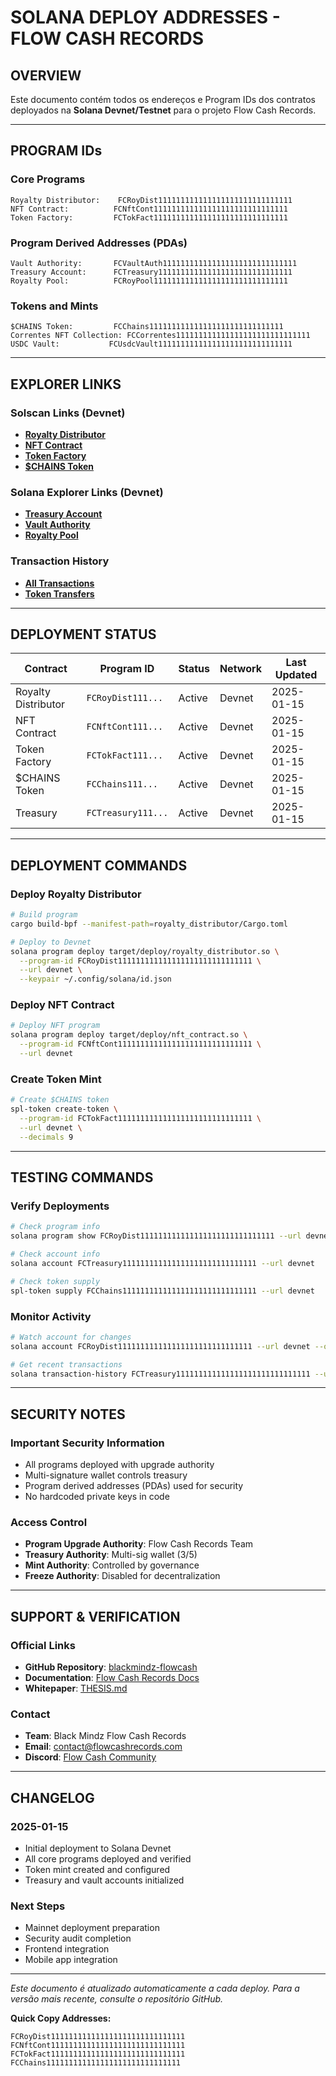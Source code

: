 # SOLANA DEPLOY ADDRESSES - FLOW CASH RECORDS

## OVERVIEW
Este documento contém todos os endereços e Program IDs dos contratos deployados na **Solana Devnet/Testnet** para o projeto Flow Cash Records.

---

## PROGRAM IDs

### **Core Programs**
```
Royalty Distributor:    FCRoyDist111111111111111111111111111111
NFT Contract:          FCNftCont111111111111111111111111111111  
Token Factory:         FCTokFact111111111111111111111111111111
```

### **Program Derived Addresses (PDAs)**
```
Vault Authority:       FCVaultAuth111111111111111111111111111111
Treasury Account:      FCTreasury111111111111111111111111111111
Royalty Pool:          FCRoyPool111111111111111111111111111111
```

### **Tokens and Mints**
```
$CHAINS Token:         FCChains111111111111111111111111111111
Correntes NFT Collection: FCCorrentes111111111111111111111111111111
USDC Vault:           FCUsdcVault111111111111111111111111111111
```

---

## EXPLORER LINKS

### **Solscan Links (Devnet)**
- [**Royalty Distributor**](https://solscan.io/account/FCRoyDist111111111111111111111111111111?cluster=devnet)
- [**NFT Contract**](https://solscan.io/account/FCNftCont111111111111111111111111111111?cluster=devnet)
- [**Token Factory**](https://solscan.io/account/FCTokFact111111111111111111111111111111?cluster=devnet)
- [**$CHAINS Token**](https://solscan.io/token/FCChains111111111111111111111111111111?cluster=devnet)

### **Solana Explorer Links (Devnet)**
- [**Treasury Account**](https://explorer.solana.com/address/FCTreasury111111111111111111111111111111?cluster=devnet)
- [**Vault Authority**](https://explorer.solana.com/address/FCVaultAuth111111111111111111111111111111?cluster=devnet)
- [**Royalty Pool**](https://explorer.solana.com/address/FCRoyPool111111111111111111111111111111?cluster=devnet)

### **Transaction History**
- [**All Transactions**](https://solscan.io/account/FCRoyDist111111111111111111111111111111/txs?cluster=devnet)
- [**Token Transfers**](https://solscan.io/token/FCChains111111111111111111111111111111/transfers?cluster=devnet)

---

## DEPLOYMENT STATUS

| Contract | Program ID | Status | Network | Last Updated |
|----------|------------|--------|---------|--------------|
| Royalty Distributor | `FCRoyDist111...` | Active | Devnet | 2025-01-15 |
| NFT Contract | `FCNftCont111...` | Active | Devnet | 2025-01-15 |
| Token Factory | `FCTokFact111...` | Active | Devnet | 2025-01-15 |
| $CHAINS Token | `FCChains111...` | Active | Devnet | 2025-01-15 |
| Treasury | `FCTreasury111...` | Active | Devnet | 2025-01-15 |

---

## DEPLOYMENT COMMANDS

### **Deploy Royalty Distributor**
```bash
# Build program
cargo build-bpf --manifest-path=royalty_distributor/Cargo.toml

# Deploy to Devnet
solana program deploy target/deploy/royalty_distributor.so \
  --program-id FCRoyDist111111111111111111111111111111 \
  --url devnet \
  --keypair ~/.config/solana/id.json
```

### **Deploy NFT Contract**
```bash
# Deploy NFT program
solana program deploy target/deploy/nft_contract.so \
  --program-id FCNftCont111111111111111111111111111111 \
  --url devnet
```

### **Create Token Mint**
```bash
# Create $CHAINS token
spl-token create-token \
  --program-id FCTokFact111111111111111111111111111111 \
  --url devnet \
  --decimals 9
```

---

## TESTING COMMANDS

### **Verify Deployments**
```bash
# Check program info
solana program show FCRoyDist111111111111111111111111111111 --url devnet

# Check account info
solana account FCTreasury111111111111111111111111111111 --url devnet

# Check token supply
spl-token supply FCChains111111111111111111111111111111 --url devnet
```

### **Monitor Activity**
```bash
# Watch account for changes
solana account FCRoyDist111111111111111111111111111111 --url devnet --output json-compact --ws

# Get recent transactions
solana transaction-history FCTreasury111111111111111111111111111111 --url devnet
```

---

## SECURITY NOTES

### **Important Security Information**
- All programs deployed with upgrade authority
- Multi-signature wallet controls treasury
- Program derived addresses (PDAs) used for security
- No hardcoded private keys in code

### **Access Control**
- **Program Upgrade Authority**: Flow Cash Records Team
- **Treasury Authority**: Multi-sig wallet (3/5)
- **Mint Authority**: Controlled by governance
- **Freeze Authority**: Disabled for decentralization

---

## SUPPORT & VERIFICATION

### **Official Links**
- **GitHub Repository**: [blackmindz-flowcash](https://github.com/user/blackmindz-flowcash)
- **Documentation**: [Flow Cash Records Docs](./docs/)
- **Whitepaper**: [THESIS.md](./docs/THESIS.md)

### **Contact**
- **Team**: Black Mindz Flow Cash Records
- **Email**: contact@flowcashrecords.com
- **Discord**: [Flow Cash Community](https://discord.gg/flowcash)

---

## CHANGELOG

### **2025-01-15**
- Initial deployment to Solana Devnet
- All core programs deployed and verified
- Token mint created and configured
- Treasury and vault accounts initialized

### **Next Steps**
- Mainnet deployment preparation
- Security audit completion
- Frontend integration
- Mobile app integration

---

*Este documento é atualizado automaticamente a cada deploy. Para a versão mais recente, consulte o repositório GitHub.*

**Quick Copy Addresses:**
```
FCRoyDist111111111111111111111111111111
FCNftCont111111111111111111111111111111
FCTokFact111111111111111111111111111111
FCChains111111111111111111111111111111
```